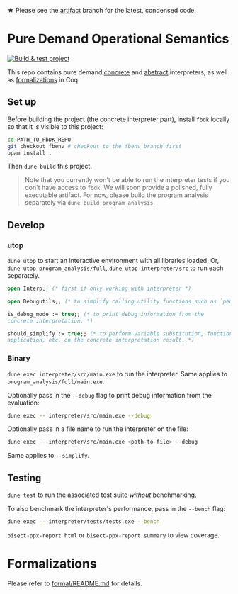 ★ Please see the [artifact](https://github.com/JHU-PL-Lab/dde/tree/artifact)
branch for the latest, condensed code.

# Pure Demand Operational Semantics

[![Build & test
project](https://github.com/JHU-PL-Lab/dde/actions/workflows/build.yml/badge.svg)](https://github.com/JHU-PL-Lab/dde/actions/workflows/build.yml)

This repo contains pure demand [concrete](./interpreter) and
[abstract](./program_analysis) interpreters, as well as
[formalizations](./formal) in Coq.

## Set up

Before building the project (the concrete interpreter part), install `fbdk`
locally so that it is visible to this project:

```sh
cd PATH_TO_FbDK_REPO
git checkout fbenv # checkout to the fbenv branch first
opam install .
```

Then `dune build` this project.

> Note that you currently won't be able to run the interpreter tests if you
> don't have access to `fbdk`. We will soon provide a polished, fully
> executable artifact. For now, please build the program analysis separately
> via `dune build program_analysis`.

## Develop

### utop

`dune utop` to start an interactive environment with all libraries loaded.
Or, `dune utop program_analysis/full`, `dune utop interpreter/src` to run each separately.

```ocaml
open Interp;; (* first if only working with interpreter *)

open Debugutils;; (* to simplify calling utility functions such as `peu` *)

is_debug_mode := true;; (* to print debug information from the
concrete interpretation. *)

should_simplify := true;; (* to perform variable substitution, function
application, etc. on the concrete interpretation result. *)
```

### Binary

`dune exec interpreter/src/main.exe` to run the interpreter. Same applies
to `program_analysis/full/main.exe`.

Optionally pass in the `--debug` flag to print debug information from the
evaluation:

```sh
dune exec -- interpreter/src/main.exe --debug
```

Optionally pass in a file name to run the interpreter on the file:

```sh
dune exec -- interpreter/src/main.exe <path-to-file> --debug
```

Same applies to `--simplify`.

## Testing

`dune test` to run the associated test suite *without* benchmarking.

To also benchmark the interpreter's performance, pass in the `--bench` flag:

```sh
dune exec -- interpreter/tests/tests.exe --bench
``` 

`bisect-ppx-report html` or `bisect-ppx-report summary` to view coverage.

# Formalizations

Please refer to [formal/README.md](./formal/README.md) for details.
